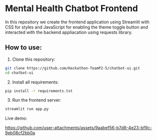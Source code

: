 # Mental Health Chatbot Frontend

In this repository we create the frontend application using Streamlit with CSS for styles and JavaScript for enabling the theme toggle button and interacted with the backend appliacation using requests library.

## How to use:
1. Clone this repository:
```bash
git clone https://github.com/Hackathon-TeamP2-5/chatbot-ui.git
cd chatbot-ui
```

2. Install all requirements:
```bash
pip install -r requirements.txt
```

3. Run the frontend server:
```bash
streamlit run app.py 
```

Live demo:

https://github.com/user-attachments/assets/9aabef56-b7d8-4e23-bf9c-9eb08cf2bb0a

